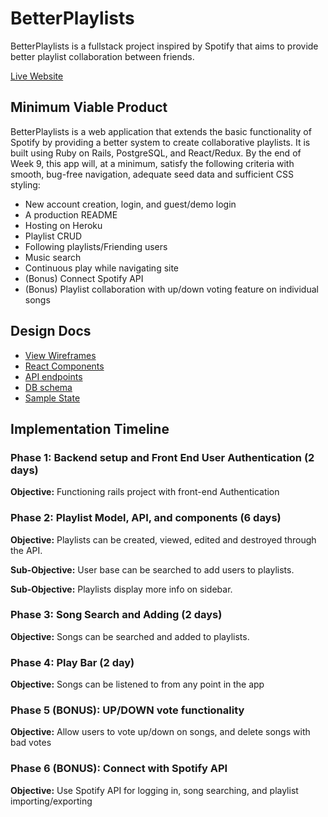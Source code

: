 # BetterPlaylists
BetterPlaylists is a fullstack project inspired by Spotify that aims to provide better playlist collaboration between friends.

<a href="https://betterplaylists.herokuapp.com/#/">Live Website</a>

<h2>Minimum Viable Product</h2>
<p>BetterPlaylists is a web application that extends the basic functionality of Spotify by providing a better system to create collaborative playlists. It is built using Ruby on Rails, PostgreSQL, and React/Redux. By the end of Week 9, this app will, at a minimum, satisfy the following criteria with smooth, bug-free navigation, adequate seed data and sufficient CSS styling:</p>
<ul>
<li>New account creation, login, and guest/demo login</li>
<li>A production README</li>
<li>Hosting on Heroku</li>
<li>Playlist CRUD</li>
<li>Following playlists/Friending users</li>
<li>Music search</li>
<li>Continuous play while navigating site</li>
<li>(Bonus) Connect Spotify API</li>
<li>(Bonus) Playlist collaboration with up/down voting feature on individual songs</li>
</ul>

## Design Docs
* [View Wireframes][wireframes]
* [React Components][components]
* [API endpoints][api-endpoints]
* [DB schema][schema]
* [Sample State][sample-state]

[wireframes]: docs/wireframes
[components]: docs/component-hierarchy.md
[sample-state]: docs/sample-state.md
[api-endpoints]: docs/api-endpoints.md
[schema]: docs/schema.md


<h2>Implementation Timeline</h2>

### Phase 1: Backend setup and Front End User Authentication (2 days)

**Objective:** Functioning rails project with front-end Authentication

### Phase 2: Playlist Model, API, and components (6 days)
**Objective:** Playlists can be created, viewed, edited and destroyed through the API.

**Sub-Objective:** User base can be searched to add users to playlists.

**Sub-Objective:** Playlists display more info on sidebar.

### Phase 3: Song Search and Adding (2 days)
**Objective:** Songs can be searched and added to playlists.

### Phase 4: Play Bar (2 day)
**Objective:** Songs can be listened to from any point in the app

### Phase 5 (BONUS): UP/DOWN vote functionality
**Objective:** Allow users to vote up/down on songs, and delete songs with bad votes

### Phase 6 (BONUS): Connect with Spotify API
**Objective:** Use Spotify API for logging in, song searching, and playlist importing/exporting
